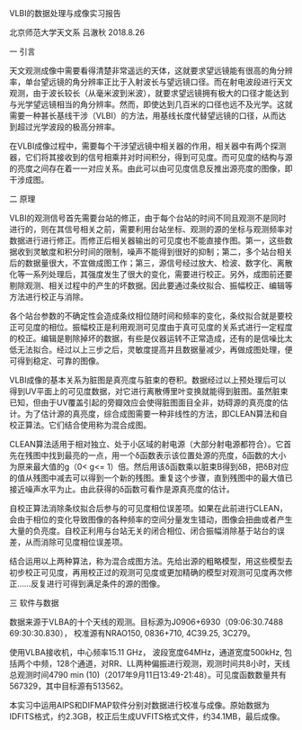 VLBI的数据处理与成像实习报告

北京师范大学天文系 吕澈秋 2018.8.26

一 引言

天文观测成像中需要看得清楚非常遥远的天体，这就要求望远镜能有很高的角分辨率，单台望远镜的角分辨率正比于入射波长与望远镜口径。而在射电波段进行天文观测，由于波长较长（从毫米波到米波），就要求望远镜拥有极大的口径才能达到与光学望远镜相当的角分辨率。然而，即使达到几百米的口径也远不及光学。这就需要一种甚长基线干涉（VLBI）的方法，用基线长度代替望远镜的口径，从而达到超过光学波段的极高分辨率。

在VLBI成像过程中，需要每个干涉望远镜中相关器的作用，相关器中有两个探测器，它们将其接收到的信号相乘并对时间积分，得到可见度。而可见度的结构与源的亮度之间存在着一一对应关系。由此可以由可见度信息反推出源亮度的图像，即干涉成图。

二 原理

VLBI的观测信号首先需要台站的修正，由于每个台站的时间不同且观测不是同时进行的，则在其信号相关之前，需要利用台站坐标、观测的源的坐标与观测频率对数据进行进行修正。而修正后相关器输出的可见度也不能直接作图。第一，这些数据收到灵敏度和积分时间的限制，噪声不能得到很好的抑制；第二，多个站台相关后的数据量很大，不宜做成图工作；第三，源信号经过放大、检波、数字化、离散化等一系列处理后，其强度发生了很大的变化，需要进行校正。另外，成图前还要剔除观测、相关过程中的产生的坏数据。因此要通过条纹拟合、振幅校正、编辑等方法进行校正与消除。

各个站台参数的不确定性会造成条纹相位随时间和频率的变化，条纹拟合就是要校正可见度的相位。振幅校正是利用观测可见度由于真可见度的关系式进行一定程度的校正。编辑是剔除掉坏的数据，有些是仪器运转不正常造成，还有的是信噪比太低无法拟合。经过以上三步之后，灵敏度提高并且数据量减少，再做成图处理，便可得到稳定、可靠的图像。

VLBI成像的基本关系为脏图是真亮度与脏束的卷积。数据经过以上预处理后可以得到UV平面上的可见度数据，对它进行离散傅里叶变换就能得到脏图。虽然脏束已知，但由于UV覆盖引起的旁瓣效应会使得脏图面目全非，妨碍源的真亮度的估计。为了估计源的真亮度，综合成图需要一种非线性的方法，即CLEAN算法和自校正算法。它们结合使用称为混合成图。

CLEAN算法适用于相对独立、处于小区域的射电源（大部分射电源都符合）。它首先在残图中找到最亮的一点，用一个δ函数表示该位置处源的亮度，δ函数的大小为原来最大值的g（0< g<= 1）倍。然后用该δ函数乘以脏束B得到δB，把δB对应的值从残图中减去可以得到一个新的残图。重复这个步骤，直到残图中的最大值已接近噪声水平为止。由此获得的δ函数可看作是源真亮度的估计。

自校正算法消除条纹拟合后参与的可见度相位误差项。如果在此前进行CLEAN，会由于相位的变化导致图像的各种频率的空间分量发生错动，图像会扭曲或者产生大量的负亮度。自校正利用与台站无关的闭合相位、闭合振幅消除基于站台的误差，从而消除可见度相位误差项。

结合运用以上两种算法，称为混合成图方法。先给出源的粗略模型，用这些模型去初步校正可见度，再用校正过的观测可见度或更加精确的模型对观测可见度再次修正……反复进行可得到满足条件的源的图像。

三 软件与数据

数据来源于VLBA的十个天线的观测。目标源为J0906+6930（09:06:30.7488  69:30:30.830）， 校准源有NRAO150,  0836+710, 4C39.25, 3C279。

使用VLBA接收机，中心频率15.11 GHz， 波段宽度64MHz，通道宽度500kHz, 包括两个中频，128个通道，对RR、LL两种偏振进行观测，观测时间共8小时，天线总观测时间4790 min (10)（2017年9月11日13:49-21:48）。可见度函数数量共有567329，其中目标源有513562。

本实习中运用AIPS和DIFMAP软件分别对数据进行校准与成像。原始数据为IDFITS格式，约2.3GB，校正后生成UVFITS格式文件，约34.1MB，最后成像。


